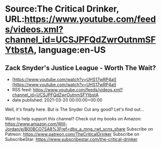 # Source:The Critical Drinker, URL:https://www.youtube.com/feeds/videos.xml?channel_id=UCSJPFQdZwrOutnmSFYtbstA, language:en-US

## Zack Snyder's Justice League - Worth The Wait?
 - [https://www.youtube.com/watch?v=UHS17wRP4aI](https://www.youtube.com/watch?v=UHS17wRP4aI)
 - RSS feed: https://www.youtube.com/feeds/videos.xml?channel_id=UCSJPFQdZwrOutnmSFYtbstA
 - date published: 2021-03-20 00:00:00+00:00

Well, it's finally here. But is The Snyder Cut any good? Let's find out...


Want to help support this channel? 
Check out my books on Amazon: https://www.amazon.com/Will-Jordan/e/B00BCO7SA8%3Fref=dbs_a_mng_rwt_scns_share
Subscribe on Patreon: https://www.patreon.com/TheCriticalDrinker
Subscribe on SubscribeStar: https://www.subscribestar.com/the-critical-drinker

